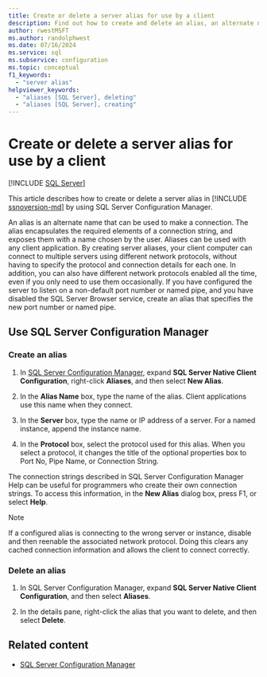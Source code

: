 ```yaml
---
title: Create or delete a server alias for use by a client
description: Find out how to create and delete an alias, an alternate name you can use when you connect to an instance of SQL Server. Learn about the benefits of aliases.
author: rwestMSFT
ms.author: randolphwest
ms.date: 07/16/2024
ms.service: sql
ms.subservice: configuration
ms.topic: conceptual
f1_keywords:
  - "server alias"
helpviewer_keywords:
  - "aliases [SQL Server], deleting"
  - "aliases [SQL Server], creating"
---
```

# Create or delete a server alias for use by a client

[!INCLUDE [SQL Server](../../includes/applies-to-version/sqlserver.md)]

This article describes how to create or delete a server alias in [!INCLUDE [ssnoversion-md](../../includes/ssnoversion-md.md)] by using SQL Server Configuration Manager.

An alias is an alternate name that can be used to make a connection. The alias encapsulates the required elements of a connection string, and exposes them with a name chosen by the user. Aliases can be used with any client application. By creating server aliases, your client computer can connect to multiple servers using different network protocols, without having to specify the protocol and connection details for each one. In addition, you can also have different network protocols enabled all the time, even if you only need to use them occasionally. If you have configured the server to listen on a non-default port number or named pipe, and you have disabled the SQL Server Browser service, create an alias that specifies the new port number or named pipe.

## <a id="SSMSProcedure"></a> Use SQL Server Configuration Manager

### Create an alias

1. In [SQL Server Configuration Manager](../../relational-databases/sql-server-configuration-manager.md), expand **SQL Server Native Client Configuration**, right-click **Aliases**, and then select **New Alias**.

1. In the **Alias Name** box, type the name of the alias. Client applications use this name when they connect.

1. In the **Server** box, type the name or IP address of a server. For a named instance, append the instance name.

1. In the **Protocol** box, select the protocol used for this alias. When you select a protocol, it changes the title of the optional properties box to Port No, Pipe Name, or Connection String.

The connection strings described in SQL Server Configuration Manager Help can be useful for programmers who create their own connection strings. To access this information, in the **New Alias** dialog box, press F1, or select **Help**.

> [!NOTE]  
> If a configured alias is connecting to the wrong server or instance, disable and then reenable the associated network protocol. Doing this clears any cached connection information and allows the client to connect correctly.

### Delete an alias

1. In SQL Server Configuration Manager, expand **SQL Server Native Client Configuration**, and then select **Aliases**.

1. In the details pane, right-click the alias that you want to delete, and then select **Delete**.

## Related content

- [SQL Server Configuration Manager](../../relational-databases/sql-server-configuration-manager.md)

